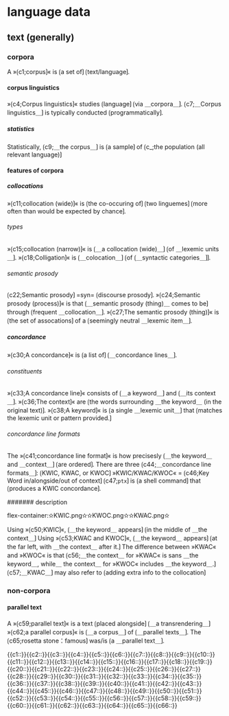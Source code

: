# language data

## text (generally)

### corpora

A »⟮c1;corpus⟯« is ⟮a set of⟯ ⟮text/language⟯. 

#### corpus linguistics

»⟮c4;Corpus linguistics⟯« studies ⟮language⟯ ⟮via ＿corpora＿⟯. 
⟮c7;＿Corpus linguistics＿⟯ is typically conducted ⟮programmatically⟯. 

##### statistics

Statistically, ⟮c9;＿the corpus＿⟯ is ⟮a sample⟯ of ⟮c_;the population (all relevant language)⟯

#### features of corpora

##### collocations

»⟮c11;collocation (wide)⟯« is ⟮the co-occuring of⟯ ⟮two linguemes⟯ ⟮more often than would be expected by chance⟯.

###### types

»⟮c15;collocation (narrow)⟯« is ⟮＿a collocation (wide)＿⟯ ⟮of ＿lexemic units＿⟯.
»⟮c18;Colligation⟯« is ⟮＿colocation＿⟯ ⟮of ⟮＿syntactic categories＿⟯⟯.

###### semantic prosody

⟮c22;Semantic prosody⟯ =syn= ⟮discourse prosody⟯.
»⟮c24;Semantic prosody (process)⟯« is that ⟮＿semantic prosody (thing)＿ comes to be⟯ through ⟮frequent ＿collocation＿⟯. 
»⟮c27;The semantic prosody (thing)⟯« is ⟮the set of assocations⟯ of a ⟮seemingly neutral ＿lexemic item＿⟯.

##### concordance

»⟮c30;A concordance⟯« is ⟮a list of⟯ ⟮＿concordance lines＿⟯.

###### constituents

»⟮c33;A concordance line⟯« consists of ⟮＿a keyword＿⟯ and ⟮＿its context＿⟯.
»⟮c36;The context⟯« are ⟮the words surrounding ＿the keyword＿ (in the original text)⟯.
»⟮c38;A keyword⟯« is ⟮a single ＿lexemic unit＿⟯ that ⟮matches the lexemic unit or pattern provided.⟯ 

###### concordance line formats

The »⟮c41;concordance line format⟯« is how precisesly ⟮＿the keyword＿ and ＿context＿⟯ ⟮are ordered⟯.
There are three ⟮c44;＿concordance line formats＿⟯: ⟮KWIC, KWAC, or KWOC⟯
»KWIC/KWAC/KWOC« = ⟮c46;Key Word in/alongside/out of context⟯
⟮c47;`ptx`⟯ is ⟮a shell command⟯ that ⟮produces a KWIC concordance⟯.

####### description

flex-container:✫KWIC.png✫✫KWOC.png✫✫KWAC.png✫

Using »⟮c50;KWIC⟯«, ⟮＿the keyword＿ appears⟯ ⟮in the middle of ＿the context＿⟯
Using »⟮c53;KWAC and KWOC⟯«, ⟮＿the keyword＿ appears⟯ ⟮at the far left, with ＿the context＿ after it.⟯
The difference between »KWAC« and »KWOC« is that ⟮c56;＿the context＿ for »KWAC« is sans ＿the keyword＿, while＿ the context＿ for »KWOC« includes ＿the keyword＿.⟯
⟮c57;＿KWAC＿⟯ may also refer to ⟮adding extra info to the collocation⟯

### non-corpora

#### parallel text

A »⟮c59;parallel text⟯« is a text ⟮placed alongside⟯ ⟮＿a transrendering＿⟯ 
»⟮c62;a parallel corpus⟯« is ⟮＿a corpus＿⟯ of ⟮＿parallel texts＿⟯.
The ⟮c65;rosetta stone：famous⟯ was/is ⟮a ＿parallel text＿⟯.

<span class="cloze-dump">{{c1::}}{{c2::}}{{c3::}}{{c4::}}{{c5::}}{{c6::}}{{c7::}}{{c8::}}{{c9::}}{{c10::}}{{c11::}}{{c12::}}{{c13::}}{{c14::}}{{c15::}}{{c16::}}{{c17::}}{{c18::}}{{c19::}}{{c20::}}{{c21::}}{{c22::}}{{c23::}}{{c24::}}{{c25::}}{{c26::}}{{c27::}}{{c28::}}{{c29::}}{{c30::}}{{c31::}}{{c32::}}{{c33::}}{{c34::}}{{c35::}}{{c36::}}{{c37::}}{{c38::}}{{c39::}}{{c40::}}{{c41::}}{{c42::}}{{c43::}}{{c44::}}{{c45::}}{{c46::}}{{c47::}}{{c48::}}{{c49::}}{{c50::}}{{c51::}}{{c52::}}{{c53::}}{{c54::}}{{c55::}}{{c56::}}{{c57::}}{{c58::}}{{c59::}}{{c60::}}{{c61::}}{{c62::}}{{c63::}}{{c64::}}{{c65::}}{{c66::}}</span>
